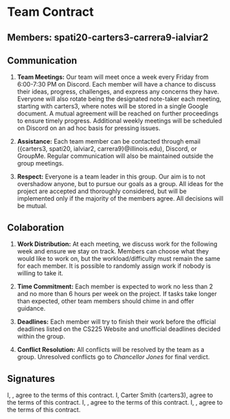 # Team Contract

## Members: spati20-carters3-carrera9-ialviar2

## Communication

1. **Team Meetings:** Our team will meet once a week every Friday from 6:00-7:30 PM on Discord. Each member will have a chance to discuss their ideas, progress, challenges, and express any concerns they have. Everyone will also rotate being the designated note-taker each meeting, starting with carters3, where notes will be stored in a single Google document. A mutual agreement will be reached on further proceedings to ensure timely progress. Additional weekly meetings will be scheduled on Discord on an ad hoc basis for pressing issues.

2. **Assistance:** Each team member can be contacted through email ({carters3, spati20, ialviar2, carrera9}@illinois.edu), Discord, or GroupMe. Regular communication will also be maintained outside the group meetings.

3. **Respect:** Everyone is a team leader in this group. Our aim is to not overshadow anyone, but to pursue our goals as a group. All ideas for the project are accepted and thoroughly considered, but will be implemented only if the majority of the members agree. All decisions will be mutual.

## Colaboration

1. **Work Distribution:** At each meeting, we discuss work for the following week and ensure we stay on track. Members can choose what they would like to work on, but the workload/difficulty must remain the same for each member. It is possible to randomly assign work if nobody is willing to take it.

2. **Time Commitment:** Each member is expected to work no less than 2 and no more than 6 hours per week on the project. If tasks take longer than expected, other team members should chime in and offer guidance.

3. **Deadlines:** Each member will try to finish their work before the official deadlines listed on the CS225 Website and unofficial deadlines decided within the group.

4. **Conflict Resolution:** All conflicts will be resolved by the team as a group. Unresolved conflicts go to *Chancellor Jones* for final verdict.

## Signatures

I, , agree to the terms of this contract. I, Carter Smith (carters3), agree to the terms of this contract. I, , agree to the terms of this contract. I, , agree to the terms of this contract.
